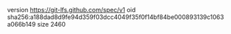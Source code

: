 version https://git-lfs.github.com/spec/v1
oid sha256:a188dad8d9fe94d359f03dcc4049f35f0f14bf84be000893139c1063a066b149
size 2460
